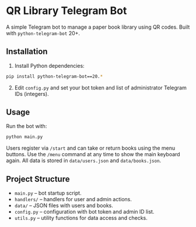 # QR Library Telegram Bot

A simple Telegram bot to manage a paper book library using QR codes. Built with `python-telegram-bot` 20+.

## Installation

1. Install Python dependencies:

```bash
pip install python-telegram-bot==20.*
```

2. Edit `config.py` and set your bot token and list of administrator Telegram IDs (integers).

## Usage

Run the bot with:

```bash
python main.py
```

Users register via `/start` and can take or return books using the menu buttons.
Use the `/menu` command at any time to show the main keyboard again.
All data is stored in `data/users.json` and `data/books.json`.

## Project Structure

- `main.py` – bot startup script.
- `handlers/` – handlers for user and admin actions.
- `data/` – JSON files with users and books.
- `config.py` – configuration with bot token and admin ID list.
- `utils.py` – utility functions for data access and checks.




